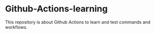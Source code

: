 # Github-Actions-learning
This repository is about Github Actions to learn and test commands and workflows.
